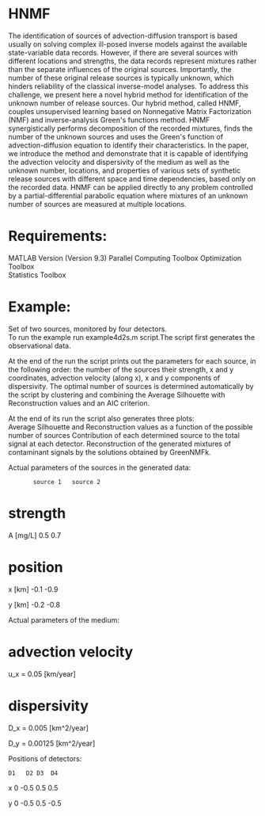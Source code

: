 # HNMF

The identification of sources of advection-diffusion transport is based usually on solving complex ill-posed inverse models against the available state-variable data records. However, if there are several sources with different locations and strengths, the data records represent mixtures rather than the separate influences of the original sources. Importantly, the number of these original release sources is typically unknown, which hinders reliability of the classical inverse-model analyses. To address this challenge, we present here a novel hybrid method for identification of the unknown number of release sources. Our hybrid method, called HNMF, couples unsupervised learning based on Nonnegative Matrix Factorization (NMF) and inverse-analysis Green's functions method. HNMF synergistically performs decomposition of the recorded mixtures, finds the number of the unknown sources and uses the Green's function of advection-diffusion equation to identify their characteristics. In the paper, we introduce the method and demonstrate that it is capable of identifying the advection velocity and dispersivity of the medium as well as the unknown number, locations, and properties of various sets of synthetic release sources with different space and time dependencies, based only on the recorded data. HNMF can be applied directly to any problem controlled by a partial-differential parabolic equation where mixtures of an unknown number of sources are measured at multiple locations.


# Requirements:

MATLAB Version (Version 9.3)
Parallel Computing Toolbox 
Optimization Toolbox  
Statistics Toolbox

# Example:

Set of two sources, monitored by four detectors.   
To run the example run example4d2s.m script.The script first generates the observational data.

At the end of the run the script prints out the parameters for each source, in the following order: the number of the sources their strength, x and y coordinates, advection velocity (along x), x and y components of dispersivity.
The optimal number of sources is determined automatically by the script by clustering and combining the Average Silhouette  with Reconstruction values and an AIC criterion.

At the end of its run the script also generates three plots:    
Average Silhouette and Reconstruction values as a function of the possible number of sources
Contribution of each determined source to the total signal at each detector.
Reconstruction of the generated mixtures of contaminant signals by the solutions obtained by GreenNMFk. 

Actual parameters of the sources in the generated data:

           source 1   source 2

# strength 

A [mg/L]     0.5	 0.7

# position 

x [km]	    -0.1 	-0.9 

y [km]      -0.2  	-0.8


Actual parameters of the medium:

# advection velocity 

u_x = 0.05 [km/year]

# dispersivity 

D_x = 0.005   [km^2/year]

D_y = 0.00125 [km^2/year]


Positions of detectors:

	D1	 D2	D3	D4
	
x	0	-0.5	0.5	0.5

y	0	-0.5	0.5    -0.5



